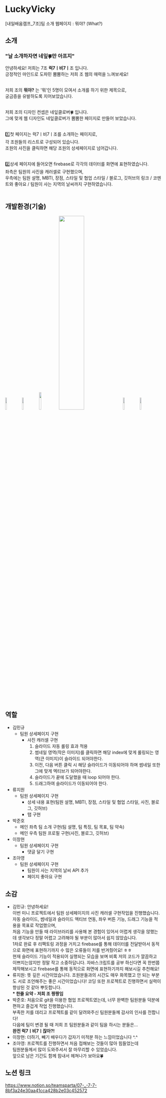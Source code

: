 # LuckyVicky
[내일배움캠프_7조]팀 소개 웹페이지 : 뭐야? (What?)

## 소개
### "날 소개하자면 네잎🍀만 아프지"
안녕하세요! 저희는 7조 <b>럭7ㅣ비7ㅣ</b>조 입니다.<br>
긍정적인 마인드로 도파민 뿜뿜하는 저희 조 웹의 매력을 느껴보세요!<br><br>

저희 조의 <b>뭐야?</b> 는 '뭐'인 5명이 모여서 소개를 하기 위한 제목으로,<br>
궁금증을 유발하도록 지어보았습니다.<br><br>

저희 조의 디자인 컨셉은 네잎클로버🍀 입니다.<br>
그에 맞게 웹 디자인도 네잎클로버가 뿜뿜한 페이지로 만들어 보았습니다.<br><br>

1️⃣첫 페이지는 럭7ㅣ비7ㅣ조를 소개하는 페이지로,<br>
각 조원들의 리스트로 구성되어 있습니다.<br>
조원의 사진을 클릭하면 해당 조원의 상세페이지로 넘어갑니다.<br><br>

2️⃣상세 페이지에 들어오면 firebase로 각각의 데이터를 화면에 표현하였습니다.<br>
좌측은 팀원의 사진을 캐러셀로 구현했으며,<br>
우측에는 팀원 설명, MBTI, 장점, 스타일 및 협업 스타일 / 블로그, 깃허브의 링크 / 코멘트와 좋아요 / 팀원이 사는 지역의 날씨까지 구현하였습니다.<br><br>

## 개발환경(기술)
<img src="https://uxwing.com/wp-content/themes/uxwing/download/brands-and-social-media/html-icon.png" width="10%">
<img src="https://cdn.worldvectorlogo.com/logos/javascript-1.svg" width="10%">
<img src="https://upload.wikimedia.org/wikipedia/commons/6/62/CSS3_logo.svg" width="12%">
<img src="https://encrypted-tbn0.gstatic.com/images?q=tbn:ANd9GcSiotX3iOA2NNNQFLlN2C-cunD_LtBuVXtBww&s" width="40%">
<img src="https://cdn.icon-icons.com/icons2/2107/PNG/512/file_type_vscode_icon_130084.png" width="10%">
<img src="https://static-00.iconduck.com/assets.00/apps-figma-icon-2048x2048-ctjj5ab7.png" width="10%">

## 역할
- 김민규
    - 팀원 상세페이지 구현
        - 사진 캐러셀 구현
            1. 슬라이드 자동 롤링 효과 적용
            2. 썸네일 영역(작은 이미지)를 클릭하면 해당 index에 맞게 롤링되는 영역(큰 이미지)이 슬라이드 되어야한다.
            3. 이전, 다음 버튼 클릭 시 해당 슬라이드가 이동되어야 하며 썸네일 또한 그에 맞게 엑티브가 되어야한다.
            5. 슬라이드가 끝에 도달했을 때 loop 되어야 한다.
            6. 드래그하여 슬라이드가 이동되어야 한다.
- 류지원
    - 팀원 상세페이지 구현
        - 상세 내용 표현(팀원 설명, MBTI, 장점, 스타일 및 협업 스타일, 사진, 블로그, 깃허브)
        - 탭 구현
- 박준호
    - 메인 좌측 팀 소개 구현(팀 설명, 팀 특징, 팀 목표, 팀 약속)
    - 메인 우측 팀원 프로필 구현(사진, 블로그, 깃허브)
- 이창현
    - 팀원 상세페이지 구현
        - 댓글 달기 구현
- 조아영
    - 팀원 상세페이지 구현
        - 팀원이 사는 지역의 날씨 API 추가
        - 페이지 좋아요 구현

## 소감
- 김민규: 안녕하세요!<br>
이번 미니 프로젝트에서 팀원 상세페이지의 사진 캐러셀 구현작업을 진행했습니다.<br>
자동 슬라이드, 썸네일과 슬라이드 엑티브 연동, 좌우 버튼 기능, 드래그 기능을 적용을 목표로 작업했으며,<br>
처음 기능을 만들 때 라이브러리를 사용해 본 경험이 있어서 어렵게 생각을 않했는데 생각보다 정말 어렵고 고려해야 될 부분이 많아서 쉽지 않았습니다.<br>
1차로 완료 후 리팩토링 과정을 거치고 firebase를 통해 데이터를 전달받아서 동적으로 화면에 표현하기까지 수 많은 오류들이 저를 반겨줬어요! ㅎㅎ<br>
현재 슬라이드 기능이 적용되어 실행되는 모습을 보며 비록 저의 코드가 깔끔하고 이쁘지는않지만 정말 작고 소중하답니다. 자바스크립트를 공부 하신다면 꼭 한번쯤 제작해보시고 firebase를 통해 동적으로 화면에 표현하기까지 해보시길 추천해요!
- 류지원: 뜻 깊은 시간이었습니다. 조원분들과의 시간도 매우 화목했고 안 되는 부분도 서로 조언해주는 좋은 시간이었습니다! 코딩 또한 프로젝트로 진행하면서 실력이 향상된 것 같아 뿌듯합니다.
<br><b>* 한줄 요약 - 저희 조 짱짱임</b>
- 박준호: 처음으로 git을 이용한 협업 프로젝트였는데, 너무 완벽한 팀원분들 덕분에 편하고 즐겁게 작업 진행했습니다.<br>
부족한 저를 데리고 프로젝트를 같이 달려와주신 팀원분들께 감사의 인사를 전합니다!<br>
다음에 팀이 변경 될 때 저희 조 팀원분들과 같이 팀을 하시는 분들은...<br>
<b>완전 럭7ㅣ비7ㅣ잖아?!</b>
- 이창현: 더하기, 빼기 배우다가 갑자기 미적분 하는 느낌이었습니다 ^.^
- 조아영: 프로젝트를 진행하면서 처음 접해보는 것들이 많아 힘들었는데<br>
팀원분들께서 많이 도와주셔서 잘 마무리할 수 있었습니다.<br>
앞으로 남은 기간도 함께 힘내서 헤쳐나가 보아요🍀

## 노션 링크
https://www.notion.so/teamsparta/07-_-7-7-8bf3a24e30aa41cca428b2e03c452572
